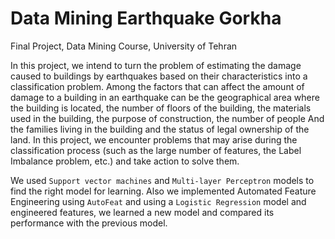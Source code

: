 # Data Mining Earthquake Gorkha
Final Project, Data Mining Course, University of Tehran

In this project, we intend to turn the problem of estimating the damage caused to buildings by earthquakes based on their characteristics into a classification problem. 
Among the factors that can affect the amount of damage to a building in an earthquake can be the geographical area where the building is located, 
the number of floors of the building, the materials used in the building, the purpose of construction, the number of people And the families living in the building and the status of legal ownership of the land.
In this project, we encounter problems that may arise during the classification process (such as the large number of features, the Label Imbalance problem, etc.) and take action to solve them.

We used ```Support vector machines``` and ```Multi-layer Perceptron``` models to find the right model for learning.
Also we implemented Automated Feature Engineering using ```AutoFeat``` and using a ```Logistic Regression``` model and engineered features, we learned a new model and compared its performance with the previous model.
